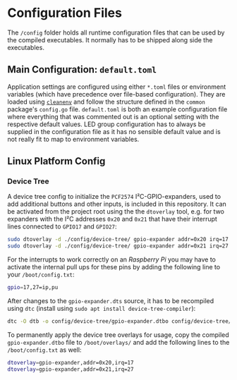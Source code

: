 # Configuration Files

The `/config` folder holds all runtime configuration files that can be used by the compiled executables. It normally has to be shipped along side the executables.

## Main Configuration: `default.toml`

Application settings are configured using either `*.toml` files or environment variables (which have precedence over file-based configuration). They are loaded using [`cleanenv`](https://github.com/ilyakaznacheev/cleanenv) and follow the structure defined in the `common` package's `config.go` file. `default.toml` is both an example configuration file where everything that was commented out is an optional setting with the respective default values. LED group configuration has to always be supplied in the configuration file as it has no sensible default value and is not really fit to map to environment variables.

## Linux Platform Config

### Device Tree

A device tree config to initialize the `PCF2574` I²C-GPIO-expanders, used to add additional buttons and other inputs, is included in this repository. It can be activated from the project root using the the `dtoverlay` tool, e.g. for two expanders with the I²C addresses `0x20` and `0x21` that have their interrupt lines connected to `GPIO17` and `GPIO27`:

```bash
sudo dtoverlay -d ./config/device-tree/ gpio-expander addr=0x20 irq=17
sudo dtoverlay -d ./config/device-tree/ gpio-expander addr=0x21 irq=27
```

For the interrupts to work correctly on an _Raspberry Pi_ you may have to activate the internal pull ups for these pins by adding the following line to your `/boot/config.txt`:

```bash
gpio=17,27=ip,pu
```

After changes to the `gpio-expander.dts` source, it has to be recompiled using `dtc` (install using `sudo apt install device-tree-compiler`):

```bash
dtc -O dtb -o config/device-tree/gpio-expander.dtbo config/device-tree/gpio-expander.dts
```

To permanently apply the device tree overlays for usage, copy the compiled `gpio-expander.dtbo` file to `/boot/overlays/` and add the following lines to the `/boot/config.txt` as well:

```bash
dtoverlay=gpio-expander,addr=0x20,irq=17
dtoverlay=gpio-expander,addr=0x21,irq=27
```
